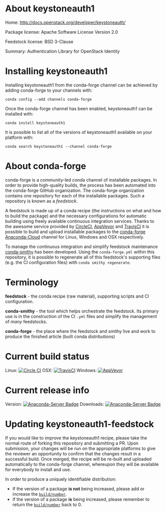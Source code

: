 About keystoneauth1
===================

Home: http://docs.openstack.org/developer/keystoneauth/

Package license: Apache Software License Version 2.0

Feedstock license: BSD 3-Clause

Summary: Authentication Library for OpenStack Identity



Installing keystoneauth1
========================

Installing keystoneauth1 from the conda-forge channel can be achieved by adding conda-forge to your channels with:

```
conda config --add channels conda-forge
```

Once the conda-forge channel has been enabled, keystoneauth1 can be installed with:

```
conda install keystoneauth1
```

It is possible to list all of the versions of keystoneauth1 available on your platform with:

```
conda search keystoneauth1 --channel conda-forge
```


About conda-forge
=================

conda-forge is a community-led conda channel of installable packages.
In order to provide high-quality builds, the process has been automated into the
conda-forge GitHub organization. The conda-forge organization contains one repository 
for each of the installable packages. Such a repository is known as a *feedstock*.

A feedstock is made up of a conda recipe (the instructions on what and how to build
the package) and the necessary configurations for automatic building using freely
available continuous integration services. Thanks to the awesome service provided by
[CircleCI](https://circleci.com/), [AppVeyor](http://www.appveyor.com/)
and [TravisCI](https://travis-ci.org/) it is possible to build and upload installable
packages to the [conda-forge](https://anaconda.org/conda-forge)
[Anaconda-Cloud](http://docs.anaconda.org/) channel for Linux, Windows and OSX respectively.

To manage the continuous integration and simplify feedstock maintenance
[conda-smithy](http://github.com/conda-forge/conda-smithy) has been developed.
Using the ``conda-forge.yml`` within this repository, it is possible to regenerate all of
this feedstock's supporting files (e.g. the CI configuration files) with ``conda smithy regenerate``.


Terminology
===========

**feedstock** - the conda recipe (raw material), supporting scripts and CI configuration.

**conda-smithy** - the tool which helps orchestrate the feedstock.
                   Its primary use is in the construction of the CI ``.yml`` files
                   and simplify the management of *many* feedstocks.

**conda-forge** - the place where the feedstock and smithy live and work to
                  produce the finished article (built conda distributions)

Current build status
====================

Linux: [![Circle CI](https://circleci.com/gh/conda-forge/keystoneauth1-feedstock.svg?style=svg)](https://circleci.com/gh/conda-forge/keystoneauth1-feedstock)
OSX: [![TravisCI](https://travis-ci.org/conda-forge/keystoneauth1-feedstock.svg?branch=master)](https://travis-ci.org/conda-forge/keystoneauth1-feedstock) 
Windows: [![AppVeyor](https://ci.appveyor.com/api/projects/status/github/conda-forge/keystoneauth1-feedstock?svg=True)](https://ci.appveyor.com/project/conda-forge/keystoneauth1-feedstock/branch/master)

Current release info
====================
Version: [![Anaconda-Server Badge](https://anaconda.org/conda-forge/keystoneauth1/badges/version.svg)](https://anaconda.org/conda-forge/keystoneauth1)
Downloads: [![Anaconda-Server Badge](https://anaconda.org/conda-forge/keystoneauth1/badges/downloads.svg)](https://anaconda.org/conda-forge/keystoneauth1)


Updating keystoneauth1-feedstock
================================

If you would like to improve the keystoneauth1 recipe, please take the normal
route of forking this repository and submitting a PR. Upon submission, your changes will
be run on the appropriate platforms to give the reviewer an opportunity to confirm that the
changes result in a successful build. Once merged, the recipe will be re-built and uploaded
automatically to the conda-forge channel, whereupon they will be available for everybody to
install and use.

In order to produce a uniquely identifiable distribution:
 * If the version of a package **is not** being increased, please add or increase
   the [``build/number``](http://conda.pydata.org/docs/building/meta-yaml.html#build-number-and-string). 
 * If the version of a package **is** being increased, please remember to return
   the [``build/number``](http://conda.pydata.org/docs/building/meta-yaml.html#build-number-and-string)
   back to 0.
